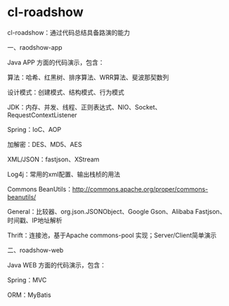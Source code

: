 cl-roadshow
==================

cl-roadshow：通过代码总结具备路演的能力


一、raodshow-app

Java APP 方面的代码演示，包含：

算法：哈希、红黑树、排序算法、WRR算法、斐波那契数列

设计模式：创建模式、结构模式、行为模式

JDK：内存、并发、线程、正则表达式、NIO、Socket、RequestContextListener

Spring：IoC、AOP

加解密：DES、MD5、AES

XML/JSON：fastjson、XStream

Log4j：常用的xml配置、输出栈桢的用法

Commons BeanUtils：http://commons.apache.org/proper/commons-beanutils/

General：比较器、org.json.JSONObject、Google Gson、Alibaba Fastjson、时间戳、IP地址解析

Thrift：连接池，基于Apache commons-pool 实现；Server/Client简单演示


二、roadshow-web

Java WEB 方面的代码演示，包含：

Spring：MVC

ORM：MyBatis
